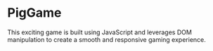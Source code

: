 # PigGame
 This exciting game is built using JavaScript and leverages DOM manipulation to create a smooth and responsive gaming experience. 
